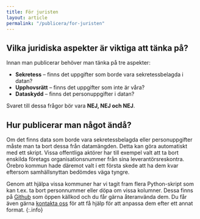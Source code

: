 ```yaml
---
title: För juristen
layout: article
permalink: "/publicera/for-juristen"
---
```


## Vilka juridiska aspekter är viktiga att tänka på?

Innan man publicerar behöver man tänka på tre aspekter:

- **Sekretess​** – finns det uppgifter som borde vara sekretessbelagda i datan?
- **Upphovsrätt​** – finns det uppgifter som inte är våra?
- **Dataskydd​** – finns det personuppgifter i datan?

Svaret till dessa frågor bör vara **NEJ, NEJ och NEJ**.

## Hur publicerar man något ändå?

Om det finns data som borde vara sekretessbelagda eller personuppgifter måste man ta bort dessa från datamängden. Detta kan göra automatiskt med ett skript. Vissa offentliga aktörer har till exempel valt att ta bort enskilda företags organisationsnummer från sina leverantörsreskontra. Örebro kommun hade däremot valt i ett första skede att ha dem kvar eftersom samhällsnyttan bedömdes väga tyngre.

<i class="fas fa-info-circle"></i>
Genom att hjälpa vissa kommuner har vi tagit fram flera Python-skript som kan t.ex. ta bort personnummer eller döpa om vissa kolumner. Dessa finns på [Github](https://github.com/okfse/accounts-payable-converter) som öppen källkod och du får gärna återanvända dem. Du får även gärna [kontakta oss](mailto:openup@okfn.se) för att få hjälp för att anpassa dem efter ett annat format.
{:.info}
